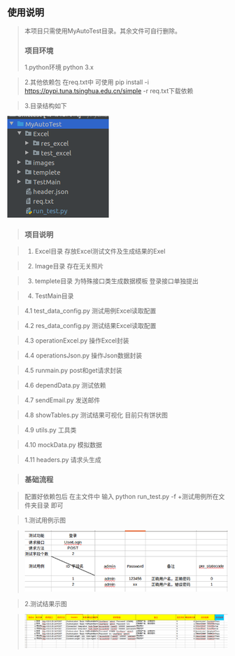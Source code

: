 ## 使用说明 
>本项目只需使用MyAutoTest目录。其余文件可自行删除。
>### 项目环境
>1.python环境 python 3.x

>2.其他依赖包 在req.txt中 可使用 pip install -i https://pypi.tuna.tsinghua.edu.cn/simple -r req.txt下载依赖

>3.目录结构如下 

![](https://github.com/budaLi/Unittest/blob/master/1.png)


>### 项目说明 

>1. Excel目录  存放Excel测试文件及生成结果的Exel

>2. Image目录  存在无关照片 
  
>3. templete目录 为特殊接口类生成数据模板 登录接口单独提出

>4. TestMain目录 

>4.1 test_data_config.py 测试用例Excel读取配置 

>4.2 res_data_config.py 测试结果Excel读取配置 

>4.3 operationExcel.py 操作Excel封装

>4.4 operationsJson.py  操作Json数据封装

>4.5 runmain.py   post和get请求封装

>4.6 dependData.py  测试依赖  

>4.7 sendEmail.py  发送邮件

>4.8 showTables.py 测试结果可视化 目前只有饼状图

>4.9 utils.py  工具类

>4.10 mockData.py 模拟数据

>4.11 headers.py  请求头生成

>### 基础流程

> 配置好依赖包后 在主文件中 输入 python run_test.py -f +测试用例所在文件夹目录 即可

>1.测试用例示图

> ![测试用例示图](https://github.com/budaLi/Unittest/blob/master/ceshi.png)

>2.测试结果示图

> ![测试结果示图](https://github.com/budaLi/Unittest/blob/master/res.png)







